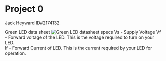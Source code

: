 # Project 0
Jack Heyward ID#2174132

Green LED data sheet
![Green LED datasheet specs ](https://user-images.githubusercontent.com/53545740/63901926-f357dd80-ca5a-11e9-9140-8621facbf2bd.JPG)
Vs - Supply Voltage
Vf - Forward voltage of the LED. This is the voltage required to turn on your LED.  
If - Forward Current of  LED. This is the current required by your LED for operation.
<!--stackedit_data:
eyJoaXN0b3J5IjpbLTIwMjU3NDAxMTYsLTUyMDUzNDc5N119
-->